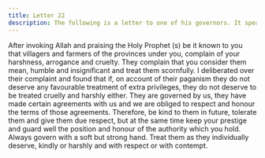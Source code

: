 ```yaml
---
title: Letter 22
description: The following is a letter to one of his governors. It speaks volumes about the ways of Divine Rule. It shows how Imam Ali (a) was training the Muslims to behave tolerantly towards other religions, how...
---
```


After invoking Allah and praising the Holy Prophet (s) be it known to you that villagers and 
farmers of the provinces under you, complain of your harshness, arrogance and cruelty. They 
complain that you consider them mean, humble and insignificant and treat them scornfully. I 
deliberated over their complaint and found that if, on account of their paganism they do not 
deserve any favourable treatment of extra privileges, they do not deserve to be treated cruelly 
and harshly either. They are governed by us, they have made certain agreements with us and 
we are obliged to respect and honour the terms of those agreements. 
Therefore, be kind to them in future, tolerate them and give them due respect, but at the same 
time keep your prestige and guard well the position and honour of the authority which you 
hold. Always govern with a soft but strong hand. Treat them as they individually deserve, 
kindly or harshly and with respect or with contempt.